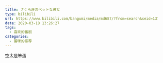 ```yaml
---
title: さくら荘のペットな彼女
type: bilibili
url: https://www.bilibili.com/bangumi/media/md687/?from=search&seid=1371112147064395033
date: 2020-03-18 13:26:27
tags: 
  - 喜欢的番剧
categories: 
  - 蕾咪的推荐
---
```


空太是笨蛋

<!-- more -->
